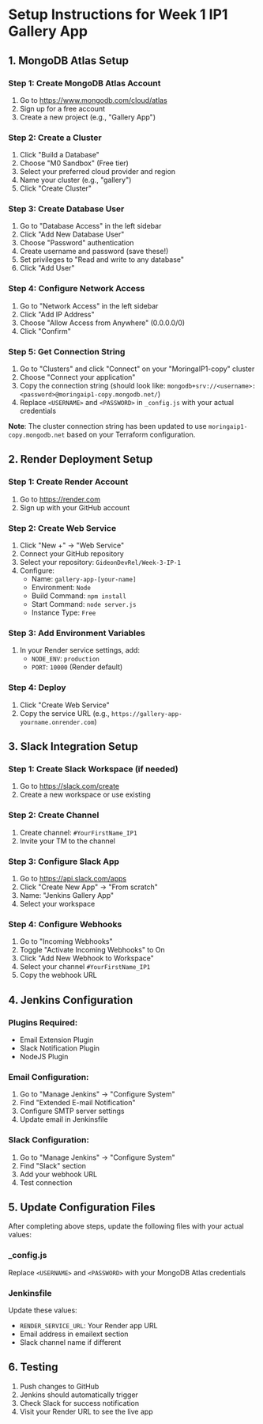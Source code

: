# Setup Instructions for Week 1 IP1 Gallery App

## 1. MongoDB Atlas Setup

### Step 1: Create MongoDB Atlas Account
1. Go to https://www.mongodb.com/cloud/atlas
2. Sign up for a free account
3. Create a new project (e.g., "Gallery App")

### Step 2: Create a Cluster
1. Click "Build a Database"
2. Choose "M0 Sandbox" (Free tier)
3. Select your preferred cloud provider and region
4. Name your cluster (e.g., "gallery")
5. Click "Create Cluster"

### Step 3: Create Database User
1. Go to "Database Access" in the left sidebar
2. Click "Add New Database User"
3. Choose "Password" authentication
4. Create username and password (save these!)
5. Set privileges to "Read and write to any database"
6. Click "Add User"

### Step 4: Configure Network Access
1. Go to "Network Access" in the left sidebar
2. Click "Add IP Address"
3. Choose "Allow Access from Anywhere" (0.0.0.0/0)
4. Click "Confirm"

### Step 5: Get Connection String
1. Go to "Clusters" and click "Connect" on your "MoringaIP1-copy" cluster
2. Choose "Connect your application"
3. Copy the connection string (should look like: `mongodb+srv://<username>:<password>@moringaip1-copy.mongodb.net/`)
4. Replace `<USERNAME>` and `<PASSWORD>` in `_config.js` with your actual credentials

**Note**: The cluster connection string has been updated to use `moringaip1-copy.mongodb.net` based on your Terraform configuration.

## 2. Render Deployment Setup

### Step 1: Create Render Account
1. Go to https://render.com
2. Sign up with your GitHub account

### Step 2: Create Web Service
1. Click "New +" → "Web Service"
2. Connect your GitHub repository
3. Select your repository: `GideonDevRel/Week-3-IP-1`
4. Configure:
   - Name: `gallery-app-[your-name]`
   - Environment: `Node`
   - Build Command: `npm install`
   - Start Command: `node server.js`
   - Instance Type: `Free`

### Step 3: Add Environment Variables
1. In your Render service settings, add:
   - `NODE_ENV`: `production`
   - `PORT`: `10000` (Render default)

### Step 4: Deploy
1. Click "Create Web Service"
2. Copy the service URL (e.g., `https://gallery-app-yourname.onrender.com`)

## 3. Slack Integration Setup

### Step 1: Create Slack Workspace (if needed)
1. Go to https://slack.com/create
2. Create a new workspace or use existing

### Step 2: Create Channel
1. Create channel: `#YourFirstName_IP1`
2. Invite your TM to the channel

### Step 3: Configure Slack App
1. Go to https://api.slack.com/apps
2. Click "Create New App" → "From scratch"
3. Name: "Jenkins Gallery App"
4. Select your workspace

### Step 4: Configure Webhooks
1. Go to "Incoming Webhooks"
2. Toggle "Activate Incoming Webhooks" to On
3. Click "Add New Webhook to Workspace"
4. Select your channel `#YourFirstName_IP1`
5. Copy the webhook URL

## 4. Jenkins Configuration

### Plugins Required:
- Email Extension Plugin
- Slack Notification Plugin
- NodeJS Plugin

### Email Configuration:
1. Go to "Manage Jenkins" → "Configure System"
2. Find "Extended E-mail Notification"
3. Configure SMTP server settings
4. Update email in Jenkinsfile

### Slack Configuration:
1. Go to "Manage Jenkins" → "Configure System"
2. Find "Slack" section
3. Add your webhook URL
4. Test connection

## 5. Update Configuration Files

After completing above steps, update the following files with your actual values:

### _config.js
Replace `<USERNAME>` and `<PASSWORD>` with your MongoDB Atlas credentials

### Jenkinsfile
Update these values:
- `RENDER_SERVICE_URL`: Your Render app URL
- Email address in emailext section
- Slack channel name if different

## 6. Testing

1. Push changes to GitHub
2. Jenkins should automatically trigger
3. Check Slack for success notification
4. Visit your Render URL to see the live app